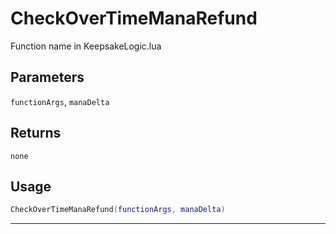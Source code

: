 # CheckOverTimeManaRefund
Function name in KeepsakeLogic.lua
## Parameters
`functionArgs`, `manaDelta`
## Returns
`none`
## Usage
```lua
CheckOverTimeManaRefund(functionArgs, manaDelta)
```
---
